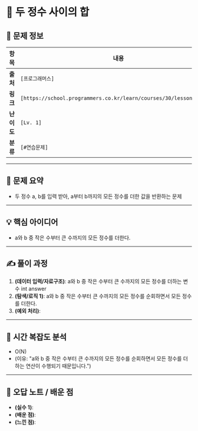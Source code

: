 # 📌 두 정수 사이의 합

## 📖 문제 정보

| 항목       | 내용                                                                |
| ---------- | ------------------------------------------------------------------- |
| **출처**   | `[프로그래머스]`                                                    |
| **링크**   | `[https://school.programmers.co.kr/learn/courses/30/lessons/12912]` |
| **난이도** | `[Lv. 1]`                                                           |
| **분류**   | `[#연습문제]`                                                       |

---

## 📝 문제 요약

- 두 정수 a, b를 입력 받아, a부터 b까지의 모든 정수를 더한 값을 반환하는 문제

---

## 💡 핵심 아이디어

- a와 b 중 작은 수부터 큰 수까지의 모든 정수를 더한다.

---

## ✍️ 풀이 과정

1. **(데이터 입력/자료구조)**: a와 b 중 작은 수부터 큰 수까지의 모든 정수를 더하는 변수 int answer
2. **(탐색/로직 1)**: a와 b 중 작은 수부터 큰 수까지의 모든 정수를 순회하면서 모든 정수를 더한다.
3. **(예외 처리)**:

---

## 🧐 시간 복잡도 분석

- O(N)
- (이유: "a와 b 중 작은 수부터 큰 수까지의 모든 정수를 순회하면서 모든 정수를 더하는 연산이 수행되기 때문입니다.")

---

## 🧠 오답 노트 / 배운 점

- **(실수 1)**:
- **(배운 점)**:
- **(느낀 점)**:

